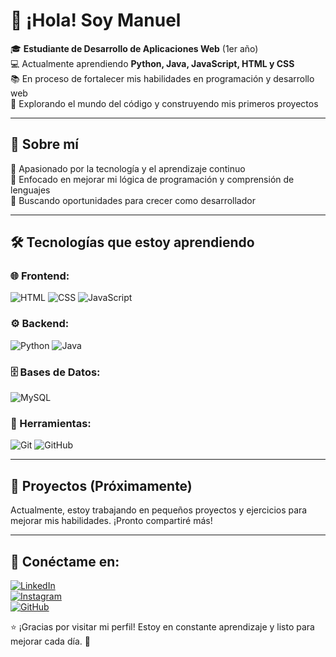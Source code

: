 # 👋 ¡Hola! Soy Manuel  

🎓 **Estudiante de Desarrollo de Aplicaciones Web** (1er año)  
💻 Actualmente aprendiendo **Python, Java, JavaScript, HTML y CSS**  
📚 En proceso de fortalecer mis habilidades en programación y desarrollo web  
🚀 Explorando el mundo del código y construyendo mis primeros proyectos  

---

## 📖 Sobre mí  
🔹 Apasionado por la tecnología y el aprendizaje continuo  
🔹 Enfocado en mejorar mi lógica de programación y comprensión de lenguajes  
🔹 Buscando oportunidades para crecer como desarrollador  

---

## 🛠️ Tecnologías que estoy aprendiendo  
### 🌐 Frontend:  
![HTML](https://img.shields.io/badge/HTML5-E34F26?style=for-the-badge&logo=html5&logoColor=white) ![CSS](https://img.shields.io/badge/CSS3-1572B6?style=for-the-badge&logo=css3&logoColor=white) ![JavaScript](https://img.shields.io/badge/JavaScript-F7DF1E?style=for-the-badge&logo=javascript&logoColor=black)  

### ⚙️ Backend:  
![Python](https://img.shields.io/badge/Python-3776AB?style=for-the-badge&logo=python&logoColor=white) ![Java](https://img.shields.io/badge/Java-007396?style=for-the-badge&logo=java&logoColor=white)  

### 🗄️ Bases de Datos:  
![MySQL](https://img.shields.io/badge/MySQL-4479A1?style=for-the-badge&logo=mysql&logoColor=white)  

### 🔧 Herramientas:  
![Git](https://img.shields.io/badge/Git-F05032?style=for-the-badge&logo=git&logoColor=white) ![GitHub](https://img.shields.io/badge/GitHub-181717?style=for-the-badge&logo=github&logoColor=white)  

---

## 📌 Proyectos (Próximamente)  
Actualmente, estoy trabajando en pequeños proyectos y ejercicios para mejorar mis habilidades. ¡Pronto compartiré más!  

---

## 🔗 Conéctame en:  
[![LinkedIn](https://img.shields.io/badge/LinkedIn-0A66C2?style=for-the-badge&logo=linkedin&logoColor=white)](https://linkedin.com/in/manuel-arana-b3a3bb2b9)  
[![Instagram](https://img.shields.io/badge/Instagram-E4405F?style=for-the-badge&logo=instagram&logoColor=white)](https://instagram.com/arana_00)  
[![GitHub](https://img.shields.io/badge/GitHub-181717?style=for-the-badge&logo=github&logoColor=white)](https://github.com/Aaranaa00)  

⭐ ¡Gracias por visitar mi perfil! Estoy en constante aprendizaje y listo para mejorar cada día. 🚀
